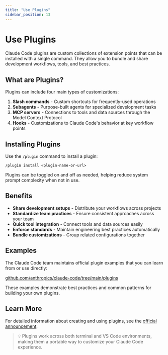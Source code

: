 ```yaml
---
title: "Use Plugins"
sidebar_position: 13
---
```


# Use Plugins

Claude Code plugins are custom collections of extension points that can be installed with a single command. They allow you to bundle and share development workflows, tools, and best practices.

## What are Plugins?

Plugins can include four main types of customizations:

1. **Slash commands** - Custom shortcuts for frequently-used operations
2. **Subagents** - Purpose-built agents for specialized development tasks
3. **MCP servers** - Connections to tools and data sources through the Model Context Protocol
4. **Hooks** - Customizations to Claude Code's behavior at key workflow points

## Installing Plugins

Use the `/plugin` command to install a plugin:

```
/plugin install <plugin-name-or-url>
```

Plugins can be toggled on and off as needed, helping reduce system prompt complexity when not in use.

## Benefits

- **Share development setups** - Distribute your workflows across projects
- **Standardize team practices** - Ensure consistent approaches across your team
- **Quick tool integration** - Connect tools and data sources easily
- **Enforce standards** - Maintain engineering best practices automatically
- **Bundle customizations** - Group related configurations together

## Examples

The Claude Code team maintains official plugin examples that you can learn from or use directly:

[github.com/anthropics/claude-code/tree/main/plugins](https://github.com/anthropics/claude-code/tree/main/plugins)

These examples demonstrate best practices and common patterns for building your own plugins.

## Learn More

For detailed information about creating and using plugins, see the [official announcement](https://www.anthropic.com/news/claude-code-plugins).

> 💡 Plugins work across both terminal and VS Code environments, making them a portable way to customize your Claude Code experience.

